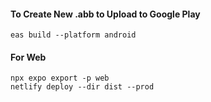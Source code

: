 #### To Create New .abb to Upload to Google Play
```
eas build --platform android
```
#### For Web
```
npx expo export -p web
netlify deploy --dir dist --prod
```